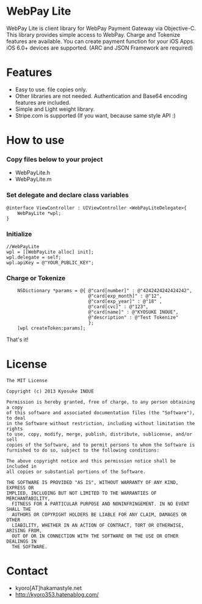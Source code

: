 # WebPay Lite
WebPay Lite is client library for WebPay Payment Gateway via Objective-C.
This library provides simple access to WebPay. Charge and Tokenize features are available. You can create payment function for your iOS Apps. iOS 6.0+ devices are supported. (ARC and JSON Framework are required)

# Features
- Easy to use. file copies only.
- Other libraries are not needed. Authentication and Base64 encoding features are included.
- Simple and Light weight library.
- Stripe.com is supported (If you want, because same style API :)

# How to use

### Copy files below to your project
- WebPayLite.h
- WebPayLite.m

### Set delegate and declare class variables
```
@interface ViewController : UIViewController <WebPayLiteDelegate>{
    WebPayLite *wpl;
}
```

### Initialize

```
//WebPayLite
wpl = [[WebPayLite alloc] init];
wpl.delegate = self;
wpl.apiKey = @"YOUR_PUBLIC_KEY";
```
### Charge or Tokenize

```
    NSDictionary *params = @{ @"card[number]" : @"4242424242424242",
                              @"card[exp_month]" : @"12",
                              @"card[exp_year]" : @"18" ,
                              @"card[cvc]" : @"123",
                              @"card[name]" : @"KYOSUKE INOUE",
                              @"description" : @"Test Tokenize"
                              };
    [wpl createToken:params];
```

That's it!

# License
```
The MIT License

Copyright (c) 2013 Kyosuke INOUE

Permission is hereby granted, free of charge, to any person obtaining a copy
of this software and associated documentation files (the "Software"), to deal
in the Software without restriction, including without limitation the rights
to use, copy, modify, merge, publish, distribute, sublicense, and/or sell
copies of the Software, and to permit persons to whom the Software is
furnished to do so, subject to the following conditions:

The above copyright notice and this permission notice shall be included in
all copies or substantial portions of the Software.

THE SOFTWARE IS PROVIDED "AS IS", WITHOUT WARRANTY OF ANY KIND, EXPRESS OR
IMPLIED, INCLUDING BUT NOT LIMITED TO THE WARRANTIES OF MERCHANTABILITY,
  FITNESS FOR A PARTICULAR PURPOSE AND NONINFRINGEMENT. IN NO EVENT SHALL THE
  AUTHORS OR COPYRIGHT HOLDERS BE LIABLE FOR ANY CLAIM, DAMAGES OR OTHER
  LIABILITY, WHETHER IN AN ACTION OF CONTRACT, TORT OR OTHERWISE, ARISING FROM,
  OUT OF OR IN CONNECTION WITH THE SOFTWARE OR THE USE OR OTHER DEALINGS IN
  THE SOFTWARE.
```

# Contact
- kyoro[AT]hakamastyle.net
- <http://kyoro353.hatenablog.com/>

